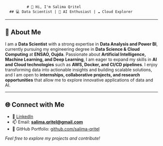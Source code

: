               # 👋 Hi, I'm Salima Qritel
      ## 💻 Data Scientist | 🤖 AI Enthusiast | ☁️ Cloud Explorer
---
## 🚀 About Me

I am a **Data Scientist** with a strong expertise in **Data Analysis and Power BI**, currently pursuing my engineering degree in **Data Science & Cloud Computing** at **ENSAO, Oujda**. Passionate about **Artificial Intelligence, Machine Learning, and Deep Learning**, I am eager to expand my skills in **AI and Cloud technologies** such as **AWS, Docker, and CI/CD pipelines**. I enjoy transforming data into actionable insights and building scalable solutions, and I am open to **internships, collaborative projects, and research opportunities** that allow me to explore innovative applications of data and AI.

---

## 🌐 Connect with Me

- 🔗 [LinkedIn](https://www.linkedin.com/salima-qritel)  
- 📫 Email: **salima.qritel@gmail.com**  
- 📂 GitHub Portfolio: [github.com/salima-qritel](https://github.com/)  





 *Feel free to explore my projects and contribute!* 

